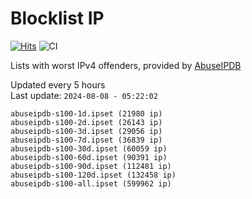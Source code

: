 # Blocklist IP

[![Hits](https://hits.seeyoufarm.com/api/count/incr/badge.svg?url=https%3A%2F%2Fgithub.com%2Fborestad%2Fblocklist-ip%2F&count_bg=%2379C83D&title_bg=%23555555&icon=&icon_color=%23E7E7E7&title=hits&edge_flat=false)](https://hits.seeyoufarm.com)  ![CI](https://img.shields.io/github/workflow/status/borestad/blocklist-ip/CI?style=flat-square)

Lists with worst IPv4 offenders, provided by [AbuseIPDB](https://www.abuseipdb.com/)

<!-- FOOTER-PLACEHOLDER -->
Updated every 5 hours<br>
Last update: `2024-08-08 - 05:22:02`
```
abuseipdb-s100-1d.ipset (21980 ip)
abuseipdb-s100-2d.ipset (26143 ip)
abuseipdb-s100-3d.ipset (29056 ip)
abuseipdb-s100-7d.ipset (36839 ip)
abuseipdb-s100-30d.ipset (60059 ip)
abuseipdb-s100-60d.ipset (90391 ip)
abuseipdb-s100-90d.ipset (112481 ip)
abuseipdb-s100-120d.ipset (132458 ip)
abuseipdb-s100-all.ipset (599962 ip)
```
